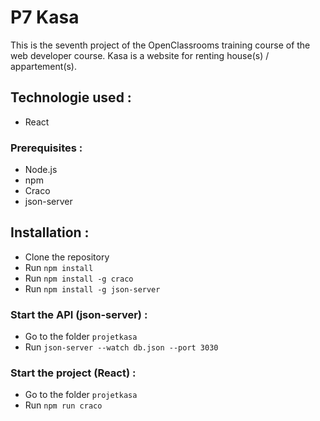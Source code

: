 # P7 Kasa

This is the seventh project of the OpenClassrooms training course of the web developer course.
Kasa is a website for renting house(s) / appartement(s).

## Technologie used :
* React

### Prerequisites :
* Node.js
* npm
* Craco
* json-server

## Installation :
* Clone the repository
* Run `npm install`
* Run `npm install -g craco`
* Run `npm install -g json-server`

### Start the API (json-server) :
* Go to the folder `projetkasa`
* Run `json-server --watch db.json --port 3030`

### Start the project (React) :
* Go to the folder `projetkasa`
* Run `npm run craco`